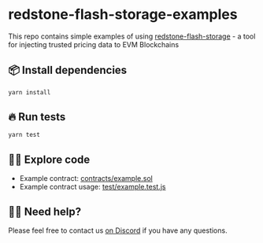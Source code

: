# redstone-flash-storage-examples

This repo contains simple examples of using [redstone-flash-storage](https://www.npmjs.com/package/redstone-flash-storage) - a tool for injecting trusted pricing data to EVM Blockchains

## 📦 Install dependencies
```bash
yarn install
```

## 🔥 Run tests
```bash
yarn test
```

## 🧑‍💻 Explore code
- Example contract: [contracts/example.sol](contracts/example.sol)
- Example contract usage: [test/example.test.js](test/example.test.js)

## 🙋‍♂️ Need help?
Please feel free to contact us [on Discord](https://redstone.finance/discord) if you have any questions.
